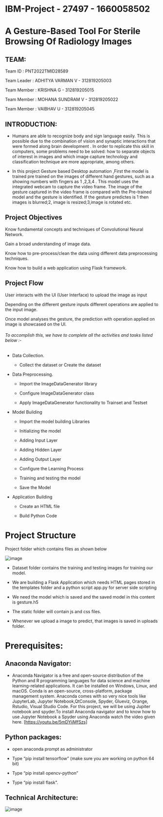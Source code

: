 # **IBM-Project - 27497 - 1660058502**
# **A Gesture-Based Tool For Sterile Browsing Of Radiology Images**
## **TEAM:**

 Team ID : PNT2022TMID28589
 
 Team Leader : ADHITYA VARMAN V - 312819205003

 Team Member : KRISHNA G - 312819205015

 Team Member : MOHANA SUNDRAM V - 312819205022

 Team Member : VAIBHAV U - 312819205045
 
 ## INTRODUCTION:
 
   - Humans are able to recognize body and sign language easily. This is possible due to the combination of vision and synaptic interactions that were formed along brain development . In order to replicate this skill in computers, some problems need to be solved: how to separate objects of interest in images and which image capture technology and classification technique are more appropriate, among others.
   
   - In this project Gesture based Desktop automation ,First the model is trained pre trained on the images of different hand gestures, such as a showing numbers with fingers as 1 ,2,3,4 . This model uses the integrated webcam to capture the video frame. The image of the gesture captured in the video frame is compared with  the Pre-trained model and the gesture is identified. If the gesture predictes is 1 then images is blurred;2, image is resized;3,image is rotated etc.


## Project Objectives
  Know fundamental concepts and techniques of Convolutional Neural Network.
  
  Gain a broad understanding of image data.
  
  Know how to pre-process/clean the data using different data preprocessing techniques.
  
  Know how to build a web application using Flask framework.
## Project Flow
  User interacts with the UI (User Interface) to upload the image as input

  Depending on the different gesture inputs different operations are applied to the input image.

 Once model analyses the gesture, the prediction with operation applied on image is showcased on the UI.
 
 ###### To accomplish this, we have to complete all the activities and tasks listed below :-

 - Data Collection.

   - Collect the dataset or Create the dataset

 - Data Preprocessing.

    - Import the ImageDataGenerator library

    - Configure ImageDataGenerator class

    - Apply ImageDataGenerator functionality to Trainset and Testset

- Model Building

    - Import the model building Libraries

    - Initializing the model

    - Adding Input Layer

    - Adding Hidden Layer

    - Adding Output Layer

    - Configure the Learning Process

    - Training and testing the model

    - Save the Model

- Application Building

     - Create an HTML file

     - Build Python Code

# Project Structure

 Project folder which contains files as shown below
 
 ![image](https://user-images.githubusercontent.com/100921448/196021817-7c4bf53a-ce43-49a8-96e4-1a5bf6cc0b3f.png)


   - Dataset folder contains the training and testing images for training our model.

   - We are building a Flask Application which needs  HTML pages stored in the templates folder and a python script app.py for server side scripting

   - We need the model which is saved and the saved model in this content is gesture.h5

   - The static folder will contain js and css files.

   - Whenever we upload a image to predict, that images is saved in uploads folder.

# Prerequisites:

## Anaconda Navigator:

 - Anaconda Navigator is a free and open-source distribution of the Python and R programming languages for data science and machine learning-related applications. It      can be installed on Windows, Linux, and macOS. Conda is an open-source, cross-platform, package management system. Anaconda comes with so very nice tools like          JupyterLab, Jupyter Notebook,QtConsole, Spyder, Glueviz, Orange, Rstudio, Visual Studio Code. For this project, we will be using Jupiter notebook and spyder.To        install Anaconda navigator and to know how to use Jupyter Notebook a Spyder using Anaconda watch the video given here. [https://youtu.be/5mDYijMfSzs]

## Python packages:
  - open anaconda prompt as administrator 

  - Type “pip install tensorflow” (make sure you are working on python 64 bit) 

  - Type “pip install opencv-python”

  - Type “pip install flask".

## Technical Architecture:

![image](https://user-images.githubusercontent.com/100921448/196022303-129fc359-0d5c-451f-953a-b7e71004a709.png)
